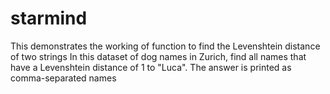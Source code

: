 # starmind
This demonstrates the working of function to find the Levenshtein distance of two strings
In this dataset of dog names in Zurich, find all names that have a Levenshtein distance of 1 to "Luca". 
The answer is printed as comma-separated names
